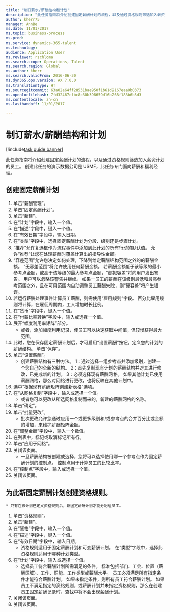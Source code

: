 ```yaml
--- 
title: "制订薪水/薪酬结构和计划"
description: "此任务指南将介绍创建固定薪酬计划的流程，以及通过资格规则筛选加入薪资计划的员工。"
author: kherr75
manager: AnnBe
ms.date: 11/01/2017
ms.topic: business-process
ms.prod: 
ms.service: dynamics-365-talent
ms.technology: 
audience: Application User
ms.reviewer: rschloma
ms.search.scope: Operations, Talent
ms.search.region: Global
ms.author: kherr
ms.search.validFrom: 2016-06-30
ms.dyn365.ops.version: AX 7.0.0
ms.translationtype: HT
ms.sourcegitcommit: 63a02a64ff28531bae950f1b61d9167eaa0b0373
ms.openlocfilehash: 7fd32467cfbc8c30b398659d16b268f183b6b3d3
ms.contentlocale: zh-cn
ms.lasthandoff: 11/01/2017

---
```

# <a name="develop-salarycompensation-structure-and-plans"></a>制订薪水/薪酬结构和计划

[!include[task guide banner](../../includes/task-guide-banner.md)]

此任务指南将介绍创建固定薪酬计划的流程，以及通过资格规则筛选加入薪资计划的员工。 创建此任务的演示数据公司是 USMF，此任务专门面向薪酬和福利经理。


## <a name="create-fixed-compensation-plan"></a>创建固定薪酬计划
1. 单击“薪酬管理”。
2. 单击“固定薪酬计划”。
3. 单击“新建”。
4. 在“计划”字段中，输入一个值。
5. 在“描述”字段中，键入一个值。
6. 在“有效日期”字段中，输入日期。
7. 在“类型”字段中，选择固定薪酬计划为分段、级别还是步骤计划。
8. “推荐”允许复选框作为流程事件中添加到此计划的所有行动的默认值。  允许“推荐”让您在处理薪酬时覆盖计算出的指导性金额。
9. “容差范围”允许您决定如何处理，下降到给定薪酬结构范围之外的的薪酬金额。   “无容差范围”将允许使用任何薪酬金额。  若薪酬金额低于该等级的最小参考点金额，或高于该等级的最大参考点金额，“虚拟容差”将向用户发出警告。 用户可以忽略该警告并继续。  如果一员工的薪酬在该级别最低和最高参考范围之外，且在可用范围内自动调整员工薪酬失败，则“硬容差”将产生错误。
10. 若运行薪酬处理事件计算员工薪酬，则需使用“雇用规则”字段。   百分比雇用规则将计算，在雇佣周期内，工人增加时长比例。
11. 在“货币”字段中，键入一个值。
12. 在“付薪比率转换”字段中，输入或选择一个值。
13. 展开“幅度利用率矩阵”部分。
    * 或者，添加幅度利用记录，使员工可以快速获取中间值，但较慢获得最大范围。  
14. 此时，您在保存固定薪酬计划后，才可启用“设置薪酬”按钮，定义您的计划的薪酬结构。  单击“保存”。
15. 单击“设置薪酬”。
    * 创建薪酬结构有三种方法。 1：通过选择一组参考点并添加级别，创建一个您自己的全新的结构。 2：首先复制现有计划的薪酬结构并对其进行修改，已完成新的计划。 3：必须选择现有薪酬网格。 如果其他计划已使用薪酬网格，那么对网格进行更改，也将反映在其他计划中。  
16. 选中“根据现有薪酬矩阵创建新表格”选项。
17. 在“从网格复制”字段中，输入或选择一个值。
    * 或者您可以更改从所选网格复制而来的，新建的薪酬网格的名称。  
18. 单击“确定”。
19. 单击“批量更改”。
    * 批次更改允许您通过应用一个或更多级别和/或参考点的合并百分比或金额的增加，来维护薪酬矩阵金额。  
20. 在“调整金额”字段中，输入一个数值。
21. 在列表中，标记或取消标记所有行。
22. 单击“应用于网格”。
23. 关闭该页面。
    * 一旦薪酬结构被创建或选择，您将可以选择使用哪一个参考点作为固定薪酬计划的控制点。  控制点用于计算员工的比较比率。  
24. 在“控制点”字段中，输入或选择一个值。
25. 关闭该页面。

## <a name="create-an-eligibility-rule-for-the-new-fixed-compensation-plan"></a>为此新固定薪酬计划创建资格规则。
    * 只有在该计划已定义资格规则后，新固定薪酬计划才能分配给员工。  
1. 单击“资格规则”。
2. 单击“新建”。
3. 在“资格”字段中，输入一个值。
4. 在“描述”字段中，键入一个值。
5. 在“有效日期”字段中，输入日期。
    * 资格规则适用于固定薪酬计划和可变薪酬计划。  在“类型”字段中，选择此资格规则适用于哪种计划类型。  
6. 在“计划”字段中，输入或选择一个值。
    * 选择员工符合薪酬计划所需满足的条件。 标准包括部门、工会、位置（薪酬区域）、工作、职能、工作类型或薪酬水平。 员工必须满足所有指定条件才能符合薪酬计划。 如果未指定条件，则所有员工符合薪酬计划。 如果员工不满足指定的资格规则，或薪酬计划并未指定资格规则，那么在创建员工固定薪酬记录时，查找中将不会出现薪酬计划。  
7. 关闭该页面。
8. 关闭该页面。


